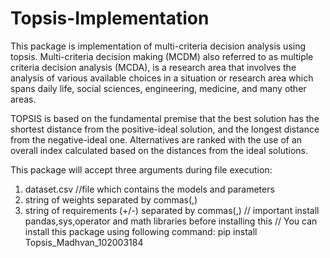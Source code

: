 # Topsis-Implementation

This package is implementation of multi-criteria decision analysis using topsis.
Multi-criteria decision making (MCDM) also referred to as multiple criteria decision analysis (MCDA), is a research area that involves the analysis of various available choices in a situation or research area which spans daily life, social sciences, engineering, medicine, and many other areas.

TOPSIS is based on the fundamental premise that the best solution has the shortest distance from the positive-ideal solution, and the longest distance from the negative-ideal one. Alternatives are ranked with the use of an overall index calculated based on the distances from the ideal solutions.


This package will accept three arguments during file execution:
1. dataset.csv //file which contains the models and parameters
2. string of weights separated by commas(,)
3. string of requirements (+/-) separated by commas(,)
// important
install pandas,sys,operator and math libraries before installing this
//
You can install this package using following command:
pip install Topsis_Madhvan_102003184
